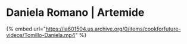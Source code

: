 # Daniela Romano \| Artemide

{% embed url="https://ia601504.us.archive.org/0/items/cookforfuture-videos/Tomillo-Daniela.mp4" %}



